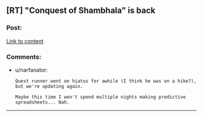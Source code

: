 ## [RT] "Conquest of Shambhala" is back

### Post:

[Link to content](https://forums.sufficientvelocity.com/threads/conquest-of-shambhala.35530/page-9#post-8471319)

### Comments:

- u/narfanator:
  ```
  Quest runner went on hiatus for awhile (I think he was on a hike?), but we're updating again.

  Maybe this time I won't spend multiple nights making predictive spreadsheets... Nah.
  ```

---

